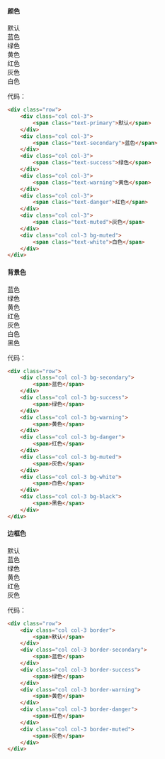 #### 颜色

<div class="row">
    <div class="col col-3">
        <span class="text-primary">默认</span>
    </div>
    <div class="col col-3">
        <span class="text-secondary">蓝色</span>
    </div>
    <div class="col col-3">
        <span class="text-success">绿色</span>
    </div>
    <div class="col col-3">
        <span class="text-warning">黄色</span>
    </div>
    <div class="col col-3">
        <span class="text-danger">红色</span>
    </div>
    <div class="col col-3">
        <span class="text-muted">灰色</span>
    </div>
    <div class="col col-3 bg-muted">
        <span class="text-white">白色</span>
    </div>
</div>

代码：
```html
<div class="row">
    <div class="col col-3">
        <span class="text-primary">默认</span>
    </div>
    <div class="col col-3">
        <span class="text-secondary">蓝色</span>
    </div>
    <div class="col col-3">
        <span class="text-success">绿色</span>
    </div>
    <div class="col col-3">
        <span class="text-warning">黄色</span>
    </div>
    <div class="col col-3">
        <span class="text-danger">红色</span>
    </div>
    <div class="col col-3">
        <span class="text-muted">灰色</span>
    </div>
    <div class="col col-3 bg-muted">
        <span class="text-white">白色</span>
    </div>
</div>
```

#### 背景色

<div class="row">
    <div class="col col-3 bg-secondary">
        <span>蓝色</span>
    </div>
    <div class="col col-3 bg-success">
        <span>绿色</span>
    </div>
    <div class="col col-3 bg-warning">
        <span>黄色</span>
    </div>
    <div class="col col-3 bg-danger">
        <span>红色</span>
    </div>
    <div class="col col-3 bg-muted">
        <span>灰色</span>
    </div>
    <div class="col col-3 bg-white">
        <span>白色</span>
    </div>
    <div class="col col-3 bg-black">
        <span>黑色</span>
    </div>
</div>

代码：

```html
<div class="row">
    <div class="col col-3 bg-secondary">
        <span>蓝色</span>
    </div>
    <div class="col col-3 bg-success">
        <span>绿色</span>
    </div>
    <div class="col col-3 bg-warning">
        <span>黄色</span>
    </div>
    <div class="col col-3 bg-danger">
        <span>红色</span>
    </div>
    <div class="col col-3 bg-muted">
        <span>灰色</span>
    </div>
    <div class="col col-3 bg-white">
        <span>白色</span>
    </div>
    <div class="col col-3 bg-black">
        <span>黑色</span>
    </div>
</div>
```

#### 边框色

<div class="row">
    <div class="col col-3 border">
        <span>默认</span>
    </div>
    <div class="col col-3 border-secondary">
        <span>蓝色</span>
    </div>
    <div class="col col-3 border-success">
        <span>绿色</span>
    </div>
    <div class="col col-3 border-warning">
        <span>黄色</span>
    </div>
    <div class="col col-3 border-danger">
        <span>红色</span>
    </div>
    <div class="col col-3 border-muted">
        <span>灰色</span>
    </div>
</div>

代码：

```html
<div class="row">
    <div class="col col-3 border">
        <span>默认</span>
    </div>
    <div class="col col-3 border-secondary">
        <span>蓝色</span>
    </div>
    <div class="col col-3 border-success">
        <span>绿色</span>
    </div>
    <div class="col col-3 border-warning">
        <span>黄色</span>
    </div>
    <div class="col col-3 border-danger">
        <span>红色</span>
    </div>
    <div class="col col-3 border-muted">
        <span>灰色</span>
    </div>
</div>
```